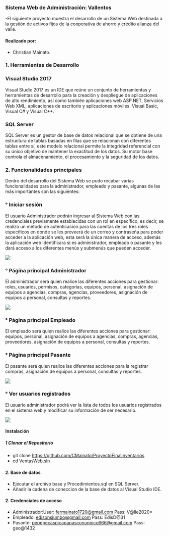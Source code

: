 ### Sistema Web de Administración: Vallentos

-El siguiente proyecto muestra el desarrollo de un Sistema Web destinada a la gestión de activos fijos de la cooperativa de ahorro y crédito alianza del valle.
#### Realizado por:
- Christian Mainato.

### 1. Herramientas de Desarrollo

### Visual Studio 2017

Visual Studio 2017 es un IDE que reúne un conjunto de herramientas y herramientas de desarrollo para la creación y despliegue de aplicaciones de alto rendimiento, así como también aplicaciones web ASP.NET, Servicios Web XML, aplicaciones de escritorio y aplicaciones móviles. Visual Basic, Visual C# y Visual C++.

### SQL Server

SQL Server es un gestor de base de datos relacional que se obtiene de una estructura de tablas basadas en filas que se relacionan con diferentes tablas entre sí, este modelo relacional permite la integridad referencial con su único objetivo de mantener la exactitud de los datos. Su motor base controla el almacenamiento, el procesamiento y la seguridad de los datos.

### 2. Funcionalidades principales

Dentro del desarrollo del Sistema Web se pudo recabar varias funcionalidades para la administrador, empleado y pasante, algunas de las más importantes son las siguientes:

### ° Iniciar sesión 

El usuario Administrador podrán ingresar al Sistema Web con las credenciales previamente establecidas con un rol en específico, es decir, se realizó un método de autenticación para las cuentas de los tres roles específicos en donde se les proveerá de un correo y contraseña para poder acceder a la aplicación web, esta será la única manera de acceso, además la aplicación web identificara si es administrador, empleado o pasante y les dará acceso a los diferentes menús y submenús que pueden acceder. 

![](https://scontent.fuio21-1.fna.fbcdn.net/v/t39.30808-6/245936543_124639123269596_7922729262798717985_n.jpg?_nc_cat=100&ccb=1-5&_nc_sid=730e14&_nc_ohc=QG-kLydAgSUAX_UWuXN&_nc_ht=scontent.fuio21-1.fna&oh=00_AT-uqLEBN6IEbCRJqcOKnRRB2T2Sw4xVjWhXggUVq-N6eQ&oe=61E1F995)

### ° Página principal Administrador

El administrador será quien realice las diferentes acciones para gestionar: roles, usuarios, permisos, categorías, equipos, personal, asignación de equipos a agencias, compras, agencias, proveedores, asignación de equipos a personal, consultas y reportes. 

![](https://scontent.fuio21-1.fna.fbcdn.net/v/t39.30808-6/245937465_124639173269591_8050234689964795405_n.jpg?_nc_cat=110&ccb=1-5&_nc_sid=730e14&_nc_ohc=BOANaXfwqwAAX_hgZUp&_nc_ht=scontent.fuio21-1.fna&oh=00_AT9IKFAPZ7FTFJYNjHjTlfcJ9_hN2rVZRPgSJT2LtbdlTA&oe=61E20F48)

### ° Página principal Empleado
El empleado será quien realice las diferentes acciones para gestionar: equipos, personal, asignación de equipos a agencias, compras, agencias, proveedores, asignación de equipos a personal, consultas y reportes. 

### ° Página principal Pasante
El pasante será quien realice las diferentes acciones para la registrar compras, asignación de equipos a personal, consultas y reportes. 

![](https://scontent.fuio21-1.fna.fbcdn.net/v/t39.30808-6/245937465_124639173269591_8050234689964795405_n.jpg?_nc_cat=110&ccb=1-5&_nc_sid=730e14&_nc_ohc=BOANaXfwqwAAX_hgZUp&_nc_ht=scontent.fuio21-1.fna&oh=00_AT9IKFAPZ7FTFJYNjHjTlfcJ9_hN2rVZRPgSJT2LtbdlTA&oe=61E20F48) 

### ° Ver usuarios registrados

El usuario administrador podrá ver la lista de todos los usuarios registrados en el sistema web y modificar su información de ser necesario. 

![](https://scontent.fuio21-1.fna.fbcdn.net/v/t39.30808-6/246919634_124639826602859_1451022578919317677_n.jpg?_nc_cat=104&ccb=1-5&_nc_sid=730e14&_nc_ohc=sFc_1OMa3TYAX9Qb5iK&_nc_ht=scontent.fuio21-1.fna&oh=00_AT-3u3xJjKi7G3YrG8VAucWb6As-UsumY3SanEva6wUhzA&oe=61E1C4B0)



#### Instalación

##### 1 Clonar el Repositorio

- git clone https://github.com/CMainato/ProyectoFinalInventarios
- cd VentasWeb.sln
     
#### 2. Base de datos

* Ejecutar el archivo base y Procedimientos.sql en SQL Server.
* Añadir la cadena de coneccion de la base de datos al   Visual Studio IDE.

#### 2. Credenciales de acceso

* Administrador:User: fermainato1720@gmail.com Pass: V@lle2020*
* Empleado: edisonsjumbo@gmail.com Pass: EdisD@31
* Pasante: pepepecaspicapapasconunpico666@gmail.com Pass: geo@1432



